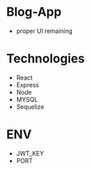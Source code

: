 # Blog-App

- proper UI remaining

# Technologies 

- React
- Express 
- Node 
- MYSQL
- Sequelize

# ENV

- JWT_KEY
- PORT
